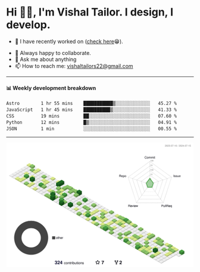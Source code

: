 # Hi 👋🏻, I'm Vishal Tailor. I design, I develop.

- 🔭 I have recently worked on ([check here](https://vishaltailor.com)😁).
<!-- - 🎦 Currently watching: JavaScript: The Hard Parts By Will Sentance. -->
- 👯 Always happy to collaborate.
- 💬 Ask me about anything
- 📫 How to reach me: <a href="mailto:vishaltailors22@gmail.com">vishaltailors22@gmail.com</a>

<hr /> 
<h4>📊 Weekly development breakdown</h4>
<!--START_SECTION:waka-->

```txt
Astro        1 hr 55 mins    ███████████▒░░░░░░░░░░░░░   45.27 %
JavaScript   1 hr 45 mins    ██████████▒░░░░░░░░░░░░░░   41.33 %
CSS          19 mins         ██░░░░░░░░░░░░░░░░░░░░░░░   07.60 %
Python       12 mins         █▒░░░░░░░░░░░░░░░░░░░░░░░   04.91 %
JSON         1 min           ░░░░░░░░░░░░░░░░░░░░░░░░░   00.55 %
```

<!--END_SECTION:waka-->
<hr /> 

![](./profile-3d-contrib/profile-green-animate.svg)
